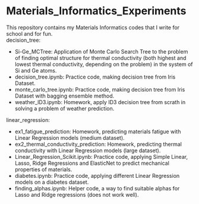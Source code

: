 # Materials_Informatics_Experiments
This repository contains my Materials Informatics codes that I write for school and for fun.\
decision_tree:
* Si-Ge_MCTree: Application of Monte Carlo Search Tree to the problem of finding optimal structure for thermal conductivity (both highest and lowest thermal conductivity, depending on the problem) in the system of Si and Ge atoms.
* decision_tree.ipynb: Practice code, making decision tree from Iris Dataset.
* monte_carlo_tree.ipynb: Practice code, making decision tree from Iris Dataset with bagging ensemble method.
* weather_ID3.ipynb: Homework, apply ID3 decision tree from scrath in solving a problem of weather prediction.

linear_regression: 
* ex1_fatigue_prediction: Homework, predicting materials fatigue with Linear Regression models (medium dataset). 
* ex2_thermal_conductivity_prediction: Homework, predicting thermal conductivity with Linear Regression models (large dataset). 
* Linear_Regression_Scikit.ipynb: Practice code, applying Simple Linear, Lasso, Ridge Regressions and ElasticNet to predict mechanical properties of materials. 
* diabetes.ipynb: Practice code, applying different Linear Regression models on a diabetes dataset.
* finding_alphas.ipynb: Helper code, a way to find suitable alphas for Lasso and Ridge regressions (does not work well).

